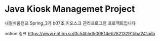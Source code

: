# Java Kiosk Managemet Project
내일배움캠프 Spring_3기 b07조 키오스크 관리프로그램 프로젝트입니다

notion 링크
https://www.notion.so/0c54b5d500814eb28213291bba241ada

